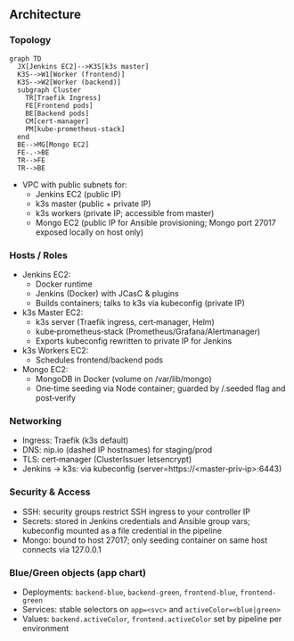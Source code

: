 ## Architecture

### Topology
```mermaid
graph TD
  JX[Jenkins EC2]-->K3S[k3s master]
  K3S-->W1[Worker (frontend)]
  K3S-->W2[Worker (backend)]
  subgraph Cluster
    TR[Traefik Ingress]
    FE[Frontend pods]
    BE[Backend pods]
    CM[cert-manager]
    PM[kube-prometheus-stack]
  end
  BE-->MG[Mongo EC2]
  FE-.->BE
  TR-->FE
  TR-->BE
```

- VPC with public subnets for:
  - Jenkins EC2 (public IP)
  - k3s master (public + private IP)
  - k3s workers (private IP; accessible from master)
  - Mongo EC2 (public IP for Ansible provisioning; Mongo port 27017 exposed locally on host only)

### Hosts / Roles
- Jenkins EC2:
  - Docker runtime
  - Jenkins (Docker) with JCasC & plugins
  - Builds containers; talks to k3s via kubeconfig (private IP)
- k3s Master EC2:
  - k3s server (Traefik ingress, cert‑manager, Helm)
  - kube‑prometheus‑stack (Prometheus/Grafana/Alertmanager)
  - Exports kubeconfig rewritten to private IP for Jenkins
- k3s Workers EC2:
  - Schedules frontend/backend pods
- Mongo EC2:
  - MongoDB in Docker (volume on /var/lib/mongo)
  - One‑time seeding via Node container; guarded by /.seeded flag and post‑verify

### Networking
- Ingress: Traefik (k3s default)
- DNS: nip.io (dashed IP hostnames) for staging/prod
- TLS: cert‑manager (ClusterIssuer letsencrypt)
- Jenkins → k3s: via kubeconfig (server=https://<master‑priv‑ip>:6443)

### Security & Access
- SSH: security groups restrict SSH ingress to your controller IP
- Secrets: stored in Jenkins credentials and Ansible group vars; kubeconfig mounted as a file credential in the pipeline
- Mongo: bound to host 27017; only seeding container on same host connects via 127.0.0.1

### Blue/Green objects (app chart)
- Deployments: `backend-blue`, `backend-green`, `frontend-blue`, `frontend-green`
- Services: stable selectors on `app=<svc>` and `activeColor=<blue|green>`
- Values: `backend.activeColor`, `frontend.activeColor` set by pipeline per environment


